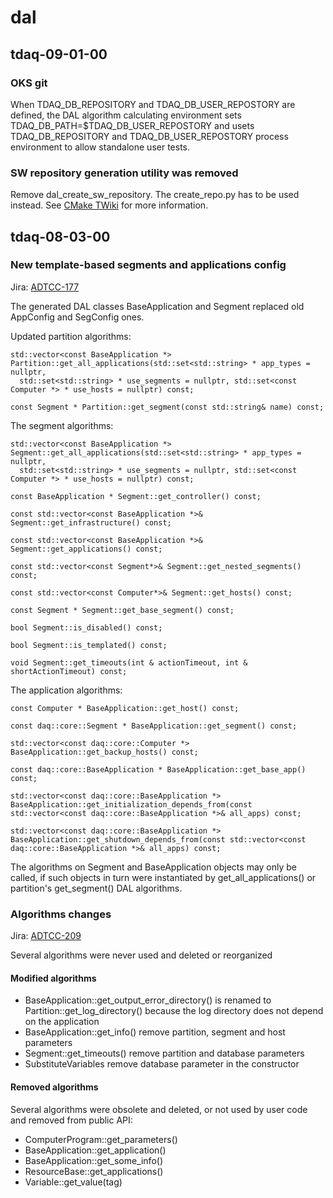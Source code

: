 # dal

## tdaq-09-01-00

### OKS git

When TDAQ_DB_REPOSITORY and TDAQ_DB_USER_REPOSTORY are defined, the DAL algorithm calculating environment sets TDAQ_DB_PATH=$TDAQ_DB_USER_REPOSTORY and usets TDAQ_DB_REPOSITORY and TDAQ_DB_USER_REPOSTORY process environment to allow standalone user tests.

### SW repository generation utility was removed

Remove dal_create_sw_repository. The create_repo.py has to be used instead. See [CMake TWiki](https://twiki.cern.ch/twiki/bin/viewauth/Atlas/DaqHltCMake#Software_Repository_Generation) for more information.

## tdaq-08-03-00

### New template-based segments and applications config
Jira: [ADTCC-177](https://its.cern.ch/jira/browse/ADTCC-177)

The generated DAL classes BaseApplication and Segment replaced old AppConfig and SegConfig ones.

Updated partition algorithms:
```
std::vector<const BaseApplication *> Partition::get_all_applications(std::set<std::string> * app_types = nullptr,
  std::set<std::string> * use_segments = nullptr, std::set<const Computer *> * use_hosts = nullptr) const;

const Segment * Partition::get_segment(const std::string& name) const;
```

The segment algorithms:
```
std::vector<const BaseApplication *> Segment::get_all_applications(std::set<std::string> * app_types = nullptr,
  std::set<std::string> * use_segments = nullptr, std::set<const Computer *> * use_hosts = nullptr) const;

const BaseApplication * Segment::get_controller() const;

const std::vector<const BaseApplication *>& Segment::get_infrastructure() const;

const std::vector<const BaseApplication *>& Segment::get_applications() const;

const std::vector<const Segment*>& Segment::get_nested_segments() const;

const std::vector<const Computer*>& Segment::get_hosts() const;

const Segment * Segment::get_base_segment() const;

bool Segment::is_disabled() const;

bool Segment::is_templated() const;

void Segment::get_timeouts(int & actionTimeout, int & shortActionTimeout) const;
``` 

The application algorithms:
```
const Computer * BaseApplication::get_host() const;

const daq::core::Segment * BaseApplication::get_segment() const;

std::vector<const daq::core::Computer *> BaseApplication::get_backup_hosts() const;

const daq::core::BaseApplication * BaseApplication::get_base_app() const;

std::vector<const daq::core::BaseApplication *>
BaseApplication::get_initialization_depends_from(const std::vector<const daq::core::BaseApplication *>& all_apps) const;

std::vector<const daq::core::BaseApplication *>
BaseApplication::get_shutdown_depends_from(const std::vector<const daq::core::BaseApplication *>& all_apps) const;
```

The algorithms on Segment and BaseApplication objects may only be called, if such objects in turn were instantiated by get_all_applications() or partition's get_segment() DAL algorithms.

### Algorithms changes
Jira: [ADTCC-209](https://its.cern.ch/jira/browse/ADTCC-209)

Several algorithms were never used and deleted or reorganized

#### Modified algorithms

* BaseApplication::get_output_error_directory() is renamed to Partition::get_log_directory() because the log directory does not depend on the application
* BaseApplication::get_info() remove partition, segment and host parameters
* Segment::get_timeouts() remove partition and database parameters
* SubstituteVariables remove database parameter in the constructor

#### Removed algorithms

Several algorithms were obsolete and deleted, or not used by user code and removed from public API:

* ComputerProgram::get_parameters()
* BaseApplication::get_application()
* BaseApplication::get_some_info()
* ResourceBase::get_applications()
* Variable::get_value(tag)